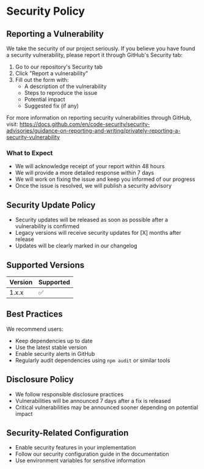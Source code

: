 # Security Policy

## Reporting a Vulnerability

We take the security of our project seriously. If you believe you have found a security vulnerability, please report it through GitHub's Security tab:

1. Go to our repository's Security tab
2. Click "Report a vulnerability"
3. Fill out the form with:
   - A description of the vulnerability
   - Steps to reproduce the issue
   - Potential impact
   - Suggested fix (if any)

For more information on reporting security vulnerabilities through GitHub, visit: https://docs.github.com/en/code-security/security-advisories/guidance-on-reporting-and-writing/privately-reporting-a-security-vulnerability

### What to Expect

- We will acknowledge receipt of your report within 48 hours
- We will provide a more detailed response within 7 days
- We will work on fixing the issue and keep you informed of our progress
- Once the issue is resolved, we will publish a security advisory

## Security Update Policy

- Security updates will be released as soon as possible after a vulnerability is confirmed
- Legacy versions will receive security updates for [X] months after release
- Updates will be clearly marked in our changelog

## Supported Versions

| Version | Supported          |
| ------- | ------------------ |
| 1.x.x   | :white_check_mark: |

## Best Practices

We recommend users:
- Keep dependencies up to date
- Use the latest stable version
- Enable security alerts in GitHub
- Regularly audit dependencies using `npm audit` or similar tools

## Disclosure Policy

- We follow responsible disclosure practices
- Vulnerabilities will be announced 7 days after a fix is released
- Critical vulnerabilities may be announced sooner depending on potential impact

## Security-Related Configuration

- Enable security features in your implementation
- Follow our security configuration guide in the documentation
- Use environment variables for sensitive information
